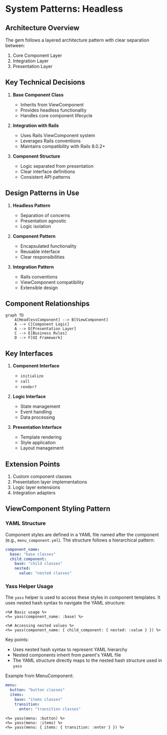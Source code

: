 # System Patterns: Headless

## Architecture Overview
The gem follows a layered architecture pattern with clear separation between:
1. Core Component Layer
2. Integration Layer
3. Presentation Layer

## Key Technical Decisions
1. **Base Component Class**
   - Inherits from ViewComponent
   - Provides headless functionality
   - Handles core component lifecycle

2. **Integration with Rails**
   - Uses Rails ViewComponent system
   - Leverages Rails conventions
   - Maintains compatibility with Rails 8.0.2+

3. **Component Structure**
   - Logic separated from presentation
   - Clear interface definitions
   - Consistent API patterns

## Design Patterns in Use
1. **Headless Pattern**
   - Separation of concerns
   - Presentation agnostic
   - Logic isolation

2. **Component Pattern**
   - Encapsulated functionality
   - Reusable interface
   - Clear responsibilities

3. **Integration Pattern**
   - Rails conventions
   - ViewComponent compatibility
   - Extensible design

## Component Relationships
```mermaid
graph TD
    A[HeadlessComponent] --> B[ViewComponent]
    A --> C[Component Logic]
    A --> D[Presentation Layer]
    C --> E[Business Rules]
    D --> F[UI Framework]
```

## Key Interfaces
1. **Component Interface**
   - `initialize`
   - `call`
   - `render?`

2. **Logic Interface**
   - State management
   - Event handling
   - Data processing

3. **Presentation Interface**
   - Template rendering
   - Style application
   - Layout management

## Extension Points
1. Custom component classes
2. Presentation layer implementations
3. Logic layer extensions
4. Integration adapters 

## ViewComponent Styling Pattern

### YAML Structure
Component styles are defined in a YAML file named after the component (e.g., `menu_component.yml`). The structure follows a hierarchical pattern:

```yaml
component_name:
  base: "base classes"
  child_component:
    base: "child classes"
    nested:
      value: "nested classes"
```

### Yass Helper Usage
The `yass` helper is used to access these styles in component templates. It uses nested hash syntax to navigate the YAML structure:

```erb
<%# Basic usage %>
<%= yass(component_name: :base) %>

<%# Accessing nested values %>
<%= yass(component_name: { child_component: { nested: :value } }) %>
```

Key points:
- Uses nested hash syntax to represent YAML hierarchy
- Nested components inherit from parent's YAML file
- The YAML structure directly maps to the nested hash structure used in `yass`

Example from MenuComponent:
```yaml
menu:
  button: "button classes"
  items:
    base: "items classes"
    transition:
      enter: "transition classes"
```

```erb
<%= yass(menu: :button) %>
<%= yass(menu: :items) %>
<%= yass(menu: { items: { transition: :enter } }) %>
``` 